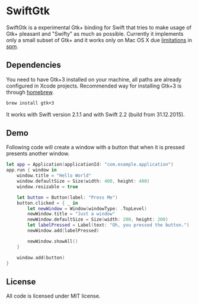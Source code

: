# SwiftGtk

SwiftGtk is a experimental Gtk+ binding for Swift that tries to make usage of Gtk+ pleasant and "Swifty" as much as possible. Currently it implements only a small subset of Gtk+ and it works only on Mac OS X due [limitations](https://bugs.swift.org/browse/SR-145) in [spm](https://github.com/apple/swift-package-manager).

## Dependencies

You need to have Gtk+3 installed on your machine, all paths are already configured in Xcode projects. Recommended way for installing Gtk+3 is through [homebrew](http://brew.sh/).

```bash
brew install gtk+3
```

It works with Swift version 2.1.1 and with Swift 2.2 (build from 31.12.2015).

## Demo

Following code will create a window with a button that when it is pressed presents another window.

```swift
let app = Application(applicationId: "com.example.application")
app.run { window in
    window.title = "Hello World"
    window.defaultSize = Size(width: 400, height: 400)
    window.resizable = true

    let button = Button(label: "Press Me")
    button.clicked = { _ in
        let newWindow = Window(windowType: .TopLevel)
        newWindow.title = "Just a window"
        newWindow.defaultSize = Size(width: 200, height: 200)
        let labelPressed = Label(text: "Oh, you pressed the button.")
        newWindow.add(labelPressed)

        newWindow.showAll()
    }

    window.add(button)
}
```



## License

All code is licensed under MIT license.
